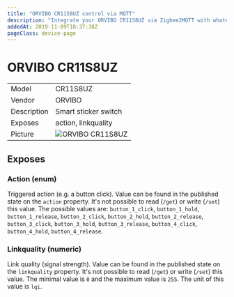 ```yaml
---
title: "ORVIBO CR11S8UZ control via MQTT"
description: "Integrate your ORVIBO CR11S8UZ via Zigbee2MQTT with whatever smart home infrastructure you are using without the vendors bridge or gateway."
addedAt: 2019-11-09T18:37:38Z
pageClass: device-page
---
```


<!-- !!!! -->
<!-- ATTENTION: This file is auto-generated through docgen! -->
<!-- You can only edit the "Notes"-Section between the two comment lines "Notes BEGIN" and "Notes END". -->
<!-- Do not use h1 or h2 heading within "## Notes"-Section. -->
<!-- !!!! -->

# ORVIBO CR11S8UZ

|     |     |
|-----|-----|
| Model | CR11S8UZ  |
| Vendor  | ORVIBO  |
| Description | Smart sticker switch |
| Exposes | action, linkquality |
| Picture | ![ORVIBO CR11S8UZ](https://www.zigbee2mqtt.io/images/devices/CR11S8UZ.jpg) |


<!-- Notes BEGIN: You can edit here. Add "## Notes" headline if not already present. -->



<!-- Notes END: Do not edit below this line -->

## Exposes

### Action (enum)
Triggered action (e.g. a button click).
Value can be found in the published state on the `action` property.
It's not possible to read (`/get`) or write (`/set`) this value.
The possible values are: `button_1_click`, `button_1_hold`, `button_1_release`, `button_2_click`, `button_2_hold`, `button_2_release`, `button_3_click`, `button_3_hold`, `button_3_release`, `button_4_click`, `button_4_hold`, `button_4_release`.

### Linkquality (numeric)
Link quality (signal strength).
Value can be found in the published state on the `linkquality` property.
It's not possible to read (`/get`) or write (`/set`) this value.
The minimal value is `0` and the maximum value is `255`.
The unit of this value is `lqi`.


